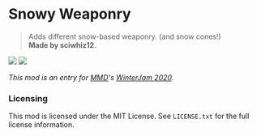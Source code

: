 Snowy Weaponry
==============
> Adds different snow-based weaponry. (and snow cones!) <br>
> **Made by sciwhiz12.**

[![](https://cf.way2muchnoise.eu/424431.svg)][curseforge]
[![](https://img.shields.io/modrinth/dt/AMH4OStF?logo=modrinth&logoColor=00AF5C&label=%20&color=16181c)][modrinth]

_This mod is an entry for [MMD][mmd]'s [WinterJam 2020][winterjam_2020]._

### Licensing
This mod is licensed under the MIT License. See `LICENSE.txt` for the full license information.

[mmd]: https://mcmoddev.com/
[curseforge]: https://www.curseforge.com/minecraft/mc-mods/snowy-weaponry
[modrinth]: https://modrinth.com/mod/snowy-weaponry
[winterjam_2020]: https://github.com/MinecraftModDevelopment/MMD-Site/blob/master/docs/events/winter_jam_2020.md